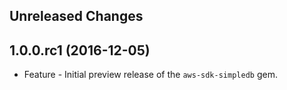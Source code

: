 Unreleased Changes
------------------

1.0.0.rc1 (2016-12-05)
------------------

* Feature - Initial preview release of the `aws-sdk-simpledb` gem.

